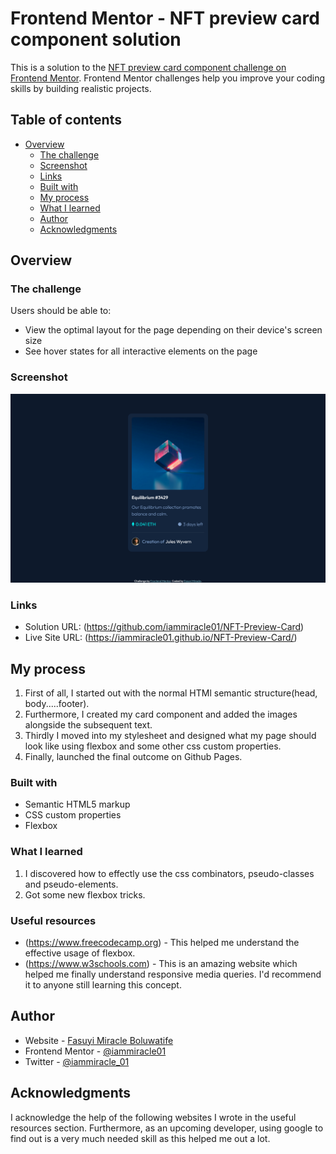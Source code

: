 # Frontend Mentor - NFT preview card component solution

This is a solution to the [NFT preview card component challenge on Frontend Mentor](https://www.frontendmentor.io/challenges/nft-preview-card-component-SbdUL_w0U). Frontend Mentor challenges help you improve your coding skills by building realistic projects.

## Table of contents

- [Overview](#overview)
  - [The challenge](#the-challenge)
  - [Screenshot](#screenshot)
  - [Links](#links)
  - [Built with](#built-with)
  - [My process](#my-process)
  - [What I learned](#what-i-learned)
  - [Author](#author)
  - [Acknowledgments](#acknowledgments)
 

## Overview

### The challenge

Users should be able to:

- View the optimal layout for the page depending on their device's screen size
- See hover states for all interactive elements on the page

### Screenshot

![](./screenshot.png)

### Links

- Solution URL: (https://github.com/iammiracle01/NFT-Preview-Card)
- Live Site URL: (https://iammiracle01.github.io/NFT-Preview-Card/)

## My process
1. First of all, I started out with the normal HTMl semantic structure(head, body.....footer).
2. Furthermore, I created my card component and added the images alongside the subsequent text.
3. Thirdly I moved into my stylesheet and designed what my page should look like using flexbox and some other css custom properties.
4. Finally, launched the final outcome on Github Pages.

### Built with

- Semantic HTML5 markup
- CSS custom properties
- Flexbox

### What I learned
1. I discovered how to effectly use the css combinators, pseudo-classes and pseudo-elements.
2. Got some new flexbox tricks.

### Useful resources

- (https://www.freecodecamp.org) - This helped me understand the effective usage of flexbox.
- (https://www.w3schools.com) - This is an amazing website which helped me finally understand responsive media queries. I'd recommend it to anyone still learning this concept.

## Author

- Website - [Fasuyi Miracle Boluwatife](https://github.com/iammiracle01)
- Frontend Mentor - [@iammiracle01](https://www.frontendmentor.io/profile/iammiracle01)
- Twitter - [@iammiracle_01](https://www.twitter.com/iammiracle_01)


## Acknowledgments
  I acknowledge the help of the following websites I wrote in the useful resources section. Furthermore, as an upcoming developer, using google to find out is a very much needed skill as this helped me out a lot.
